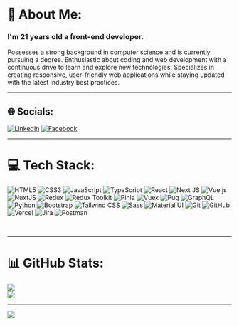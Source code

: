# 💫 About Me:
<p align="center">
  <h3> I'm  21 years old a front-end developer.</h3>
</p>
 <p>
   Possesses a strong background in computer science and is currently pursuing a degree. Enthusiastic about coding and web development with a continuous drive to learn and explore new technologies. Specializes in creating responsive, user-friendly web applications while staying updated with the latest industry best practices.
 

<div>

---
## 🌐 Socials:
   [![LinkedIn](https://img.shields.io/badge/LinkedIn-%230077B5.svg?logo=linkedin&logoColor=white)](https://www.linkedin.com/in/hany-saad-eldean-1b616625a/) [![Facebook](https://img.shields.io/badge/Facebook-%231877F2.svg?logo=Facebook&logoColor=white)](https://www.facebook.com/profile.php?id=100008954627917)               

---
# 💻 Tech Stack:

![HTML5](https://img.shields.io/badge/html5-%23E34F26.svg?style=for-the-badge&logo=html5&logoColor=white) 
![CSS3](https://img.shields.io/badge/css3-%231572B6.svg?style=for-the-badge&logo=css3&logoColor=white)
![JavaScript](https://img.shields.io/badge/javascript-%23323330.svg?style=for-the-badge&logo=javascript&logoColor=%23F7DF1E)
![TypeScript](https://img.shields.io/badge/typescript-%23007ACC.svg?style=for-the-badge&logo=typescript&logoColor=white)
![React](https://img.shields.io/badge/react-%2320232a.svg?style=for-the-badge&logo=react&logoColor=%2361DAFB)
![Next JS](https://img.shields.io/badge/Next-black?style=for-the-badge&logo=next.js&logoColor=white)
![Vue.js](https://img.shields.io/badge/vuejs-%2335495e.svg?style=for-the-badge&logo=vuedotjs&logoColor=%234FC08D)
![NuxtJS](https://img.shields.io/badge/Nuxt-black?style=for-the-badge&logo=nuxt.js&logoColor=white)
![Redux](https://img.shields.io/badge/Redux-764ABC?style=for-the-badge&logo=redux&logoColor=white)
![Redux Toolkit](https://img.shields.io/badge/Redux%20Toolkit-764ABC?style=for-the-badge&logo=redux&logoColor=white)
![Pinia](https://img.shields.io/badge/Pinia-FFD85D?style=for-the-badge&logo=pinia&logoColor=white)
![Vuex](https://img.shields.io/badge/Vuex-4FC08D?style=for-the-badge&logo=vuex&logoColor=white)
![Pug](https://img.shields.io/badge/pug-%23A86454.svg?style=for-the-badge&logo=pug&logoColor=white)
![GraphQL](https://img.shields.io/badge/graphql-E10098?style=for-the-badge&logo=graphql&logoColor=white)
![Python](https://img.shields.io/badge/python-3670A0?style=for-the-badge&logo=python&logoColor=ffdd54)
![Bootstrap](https://img.shields.io/badge/bootstrap-%238511FA.svg?style=for-the-badge&logo=bootstrap&logoColor=white)
![Tailwind CSS](https://img.shields.io/badge/Tailwind_CSS-38B2AC.svg?style=for-the-badge&logo=tailwind-css&logoColor=white)
![Sass](https://img.shields.io/badge/Sass-CC6699.svg?style=for-the-badge&logo=sass&logoColor=white)
![Material UI](https://img.shields.io/badge/Material%20UI-007FFF?style=for-the-badge&logo=mui&logoColor=white)
![Git](https://img.shields.io/badge/git-%23F05033.svg?style=for-the-badge&logo=git&logoColor=white) 
![GitHub](https://img.shields.io/badge/github-%23121011.svg?style=for-the-badge&logo=github&logoColor=white)
![Vercel](https://img.shields.io/badge/vercel-%23000000.svg?style=for-the-badge&logo=vercel&logoColor=white)
 ![Jira](https://img.shields.io/badge/jira-%230A0FFF.svg?style=for-the-badge&logo=jira&logoColor=white) 
![Postman](https://img.shields.io/badge/Postman-FF6C37?style=for-the-badge&logo=postman&logoColor=white)

<br/>

</div>

---
# 📊 GitHub Stats:
![](https://github-readme-streak-stats.herokuapp.com/?user=hanysaadeldeen&theme=swift&hide_border=false)<br/>
![](https://github-readme-stats.vercel.app/api/top-langs/?username=hanysaadeldeen&theme=swift&hide_border=false&include_all_commits=true&count_private=false&layout=compact)

---
[![](https://visitcount.itsvg.in/api?id=hanysaadeldeen&icon=5&color=0)](https://visitcount.itsvg.in)

